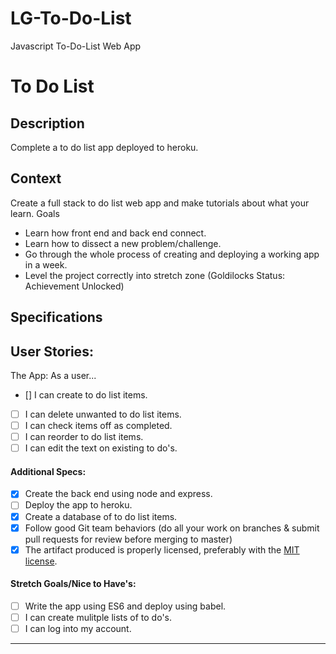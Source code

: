 # LG-To-Do-List
Javascript To-Do-List Web App
# To Do List
## Description

Complete a to do list app deployed to heroku.
## Context

Create a full stack to do list web app and make tutorials about what your learn.
Goals
- Learn how front end and back end connect.
- Learn how to dissect a new problem/challenge.
- Go through the whole process of creating and deploying a working app in a week.
- Level the project correctly into stretch zone (Goldilocks Status: Achievement Unlocked)

## Specifications

## User Stories:

The App: As a user...
- [] I can create to do list items.
- [ ] I can delete unwanted to do list items.
- [ ] I can check items off as completed.
- [ ] I can reorder to do list items. 
- [ ] I can edit the text on existing to do's.
#### Additional Specs:
- [X] Create the back end using node and express.
- [ ] Deploy the app to heroku.  
- [X] Create a database of to do list items.
- [X] Follow good Git team behaviors (do all your work on branches & submit pull requests for review before merging to master)
- [X] The artifact produced is properly licensed, preferably with the [MIT license](https://opensource.org/licenses/MIT).
#### Stretch Goals/Nice to Have's:
- [ ] Write the app using ES6 and deploy using babel.
- [ ] I can create mulitple lists of to do's.
- [ ] I can log into my account.
---
